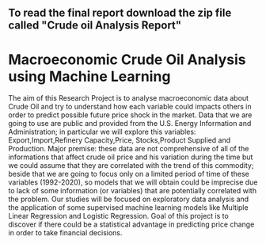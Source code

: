 ## To read the final report download the zip file called "Crude oil Analysis Report"


# Macroeconomic Crude Oil Analysis using Machine Learning

The aim of this Research Project is to analyse macroeconomic data about Crude Oil and try to understand how each variable could impacts others in order
to predict possible future price shock in the market. Data that we are going to use are public and provided from the U.S. Energy Information and 
Administration; in particular we will explore this variables: Export,Import,Refinery Capacity,Price, Stocks,Product Supplied and Production. 
Major premise: these data are not comprehensive of all of the informations that affect crude oil price and his variation during the time but we could 
assume that they are correlated with the trend of this commodity; beside that we are going to focus only on a limited period of time of these
variables (1992-2020), so models that we will obtain could be imprecise due to lack of some information (or variables) that are potentially correlated 
with the problem. Our studies will be focused on exploratory data analysis and the application of some supervised machine learning models like 
Multiple Linear Regression and Logistic Regression. Goal of this project is to discover if there could be a statistical advantage in predicting price
change in order to take financial decisions.
